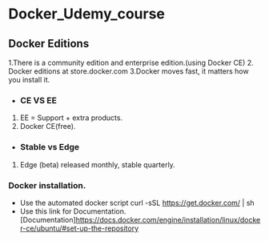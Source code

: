 # Docker_Udemy_course

## Docker Editions
1.There is a community edition and enterprise edition.(using Docker CE)
2. Docker editions at store.docker.com
3.Docker moves fast, it matters how you install it.

* ### CE VS EE
1. EE = Support + extra products.
2. Docker CE(free).

* ### Stable vs Edge
1. Edge (beta) released monthly, stable quarterly.

### Docker installation.
* Use the automated docker script curl -sSL https://get.docker.com/ | sh
* Use this link for Documentation. [Documentation]https://docs.docker.com/engine/installation/linux/docker-ce/ubuntu/#set-up-the-repository

